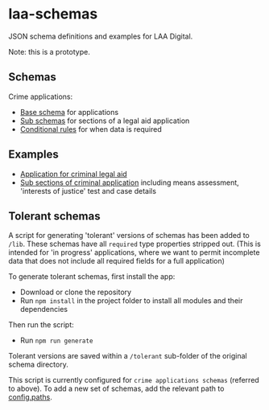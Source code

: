 # laa-schemas
JSON schema definitions and examples for LAA Digital.

Note: this is a prototype.

## Schemas

Crime applications:
- [Base schema](https://github.com/ministryofjustice/laa-schemas/blob/main/prototyping/criminal-legal-aid/schemas/laa-application.json) for applications
- [Sub schemas](https://github.com/ministryofjustice/laa-schemas/tree/main/prototyping/criminal-legal-aid/schemas) for sections of a legal aid application
- [Conditional rules](https://github.com/ministryofjustice/laa-schemas/tree/main/prototyping/criminal-legal-aid/schemas/conditions) for when data is required

## Examples

- [Application for criminal legal aid](https://github.com/ministryofjustice/laa-schemas/blob/main/prototyping/criminal-legal-aid/examples/laa-application.json)
- [Sub sections of criminal application](https://github.com/ministryofjustice/laa-schemas/blob/main/prototyping/criminal-legal-aid/examples) including means assessment, 'interests of justice' test and case details

## Tolerant schemas

A script for generating 'tolerant' versions of schemas has been added to `/lib`. These schemas have all `required` type properties stripped out. (This is intended for 'in progress' applications, where we want to permit incomplete data that does not include all required fields for a full application)

To generate tolerant schemas, first install the app:
- Download or clone the repository
- Run `npm install` in the project folder to install all modules and their dependencies

Then run the script:
- Run `npm run generate`

Tolerant versions are saved within a `/tolerant` sub-folder of the original schema directory.

This script is currently configured for `crime applications schemas` (referred to above). To add a new set of schemas, add the relevant path to [config.paths](https://github.com/ministryofjustice/laa-schemas/blob/main/lib/generate-tolerant-schemas.js#L7).
